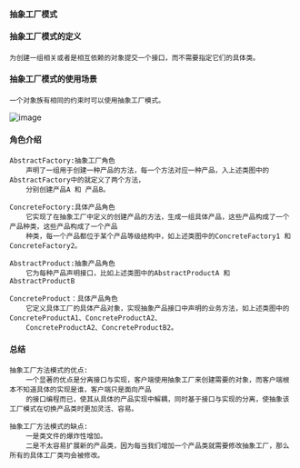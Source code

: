 #### 抽象工厂模式

#### 抽象工厂模式的定义
    为创建一组相关或者是相互依赖的对象提交一个接口，而不需要指定它们的具体类。

#### 抽象工厂模式的使用场景
    一个对象族有相同的约束时可以使用抽象工厂模式。
    
![image](https://github.com/qqhahaboy/designPattern/raw/master/abstractfactory/abstractFactoryUML.png)
#### 角色介绍
    AbstractFactory:抽象工厂角色
        声明了一组用于创建一种产品的方法，每一个方法对应一种产品，入上述类图中的AbstractFactory中的就定义了两个方法，
        分别创建产品A 和 产品B。
     
    ConcreteFoctory:具体产品角色
        它实现了在抽象工厂中定义的创建产品的方法，生成一组具体产品，这些产品构成了一个产品种类，这些产品构成了一个产品
        种类，每一个产品都位于某个产品等级结构中，如上述类图中的ConcreteFactory1 和 ConcreteFactory2。
        
    AbstractProduct:抽象产品角色
        它为每种产品声明接口，比如上述类图中的AbstractProductA 和 AbstractProductB
        
    ConcreteProduct：具体产品角色
        它定义具体工厂的具体产品对象，实现抽象产品接口中声明的业务方法，如上述类图中的ConcreteProductA1、ConcreteProductA2、
        ConcreteProductA2、ConcreteProductB2。
   
#### 总结
    抽象工厂方法模式的优点:
        一个显著的优点是分离接口与实现，客户端使用抽象工厂来创建需要的对象，而客户端根本不知道具体的实现是谁，客户端只是面向产品
        的接口编程而已，使其从具体的产品实现中解耦，同时基于接口与实现的分离，使抽象该工厂模式在切换产品类时更加灵活、容易。
     
    抽象工厂方法模式的缺点:
        一是类文件的爆炸性增加。
        二是不太容易扩展新的产品类，因为每当我们增加一个产品类就需要修改抽象工厂，那么所有的具体工厂类均会被修改。
